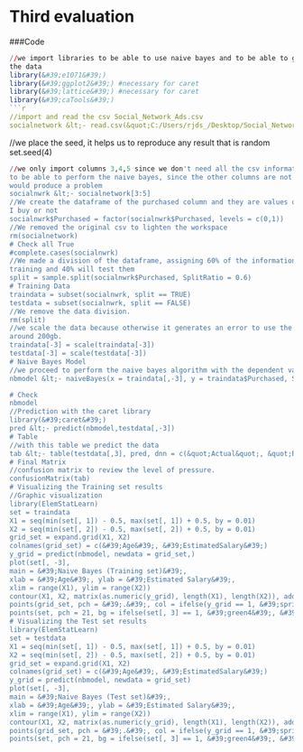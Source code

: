 # Third evaluation
###Code

```r
//we import libraries to be able to use naive bayes and to be able to graph
the data
library(&#39;e1071&#39;)
library(&#39;ggplot2&#39;) #necessary for caret
library(&#39;lattice&#39;) #necessary for caret
library(&#39;caTools&#39;)
```r
//import and read the csv Social_Network_Ads.csv
socialnetwork &lt;- read.csv(&quot;C:/Users/rjds_/Desktop/Social_Network_Ads.csv&quot;)
```
//we place the seed, it helps us to reproduce any result that is random
set.seed(4)
```r
//we only import columns 3,4,5 since we don't need all the csv information
to be able to perform the naive bayes, since the other columns are not numerical values ​​and
would produce a problem
socialnwrk &lt;- socialnetwork[3:5]
//We create the dataframe of the purchased column and they are values ​​only 0 and 1 indicating if
I buy or not
socialnwrk$Purchased = factor(socialnwrk$Purchased, levels = c(0,1))
//We removed the original csv to lighten the workspace
rm(socialnetwork)
# Check all True
#complete.cases(socialnwrk)
//We made a division of the dataframe, assigning 60% of the information will be data from
training and 40% will test them
split = sample.split(socialnwrk$Purchased, SplitRatio = 0.6)
# Training Data
traindata = subset(socialnwrk, split == TRUE)
testdata = subset(socialnwrk, split == FALSE)
//We remove the data division.
rm(split)
//we scale the data because otherwise it generates an error to use the generated data
around 200gb.
traindata[-3] = scale(traindata[-3])
testdata[-3] = scale(testdata[-3])
# Naive Bayes Model
//we proceed to perform the naive bayes algorithm with the dependent variables
nbmodel &lt;- naiveBayes(x = traindata[,-3], y = traindata$Purchased, SplitRatio = 0.60)

# Check
nbmodel
//Prediction with the caret library
library(&#39;caret&#39;)
pred &lt;- predict(nbmodel,testdata[,-3])
# Table
//with this table we predict the data
tab &lt;- table(testdata[,3], pred, dnn = c(&quot;Actual&quot;, &quot;Predicha&quot;))
# Final Matrix
//confusion matrix to review the level of pressure.
confusionMatrix(tab)
# Visualizing the Training set results
//Graphic visualization
library(ElemStatLearn)
set = traindata
X1 = seq(min(set[, 1]) - 0.5, max(set[, 1]) + 0.5, by = 0.01)
X2 = seq(min(set[, 2]) - 0.5, max(set[, 2]) + 0.5, by = 0.01)
grid_set = expand.grid(X1, X2)
colnames(grid_set) = c(&#39;Age&#39;, &#39;EstimatedSalary&#39;)
y_grid = predict(nbmodel, newdata = grid_set,)
plot(set[, -3],
main = &#39;Naive Bayes (Training set)&#39;,
xlab = &#39;Age&#39;, ylab = &#39;Estimated Salary&#39;,
xlim = range(X1), ylim = range(X2))
contour(X1, X2, matrix(as.numeric(y_grid), length(X1), length(X2)), add = TRUE)
points(grid_set, pch = &#39;.&#39;, col = ifelse(y_grid == 1, &#39;springgreen3&#39;, &#39;tomato&#39;))
points(set, pch = 21, bg = ifelse(set[, 3] == 1, &#39;green4&#39;, &#39;red3&#39;))
# Visualizing the Test set results
library(ElemStatLearn)
set = testdata
X1 = seq(min(set[, 1]) - 0.5, max(set[, 1]) + 0.5, by = 0.01)
X2 = seq(min(set[, 2]) - 0.5, max(set[, 2]) + 0.5, by = 0.01)
grid_set = expand.grid(X1, X2)
colnames(grid_set) = c(&#39;Age&#39;, &#39;EstimatedSalary&#39;)
y_grid = predict(nbmodel, newdata = grid_set)
plot(set[, -3],
main = &#39;Naive Bayes (Test set)&#39;,
xlab = &#39;Age&#39;, ylab = &#39;Estimated Salary&#39;,
xlim = range(X1), ylim = range(X2))
contour(X1, X2, matrix(as.numeric(y_grid), length(X1), length(X2)), add = TRUE)
points(grid_set, pch = &#39;.&#39;, col = ifelse(y_grid == 1, &#39;springgreen3&#39;, &#39;tomato&#39;))
points(set, pch = 21, bg = ifelse(set[, 3] == 1, &#39;green4&#39;, &#39;red3&#39;))
